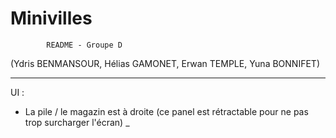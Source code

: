 # Minivilles
 
            README - Groupe D
(Ydris BENMANSOUR, Hélias GAMONET, Erwan TEMPLE, Yuna BONNIFET)
_________________________________________________________________

UI :
- La pile / le magazin est à droite
	(ce panel est rétractable pour ne pas trop surcharger l'écran) 
_ 
